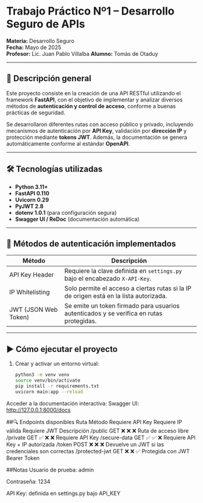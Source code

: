 # Trabajo Práctico Nº1 – Desarrollo Seguro de APIs

**Materia:** Desarrollo Seguro  
**Fecha:** Mayo de 2025  
**Profesor:** Lic. Juan Pablo Villalba
**Alumno:** Tomás de Otaduy

---

## 🧩 Descripción general

Este proyecto consiste en la creación de una API RESTful utilizando el framework **FastAPI**, con el objetivo de implementar y analizar diversos métodos de **autenticación y control de acceso**, conforme a buenas prácticas de seguridad.

Se desarrollaron diferentes rutas con acceso público y privado, incluyendo mecanismos de autenticación por **API Key**, validación por **dirección IP** y protección mediante **tokens JWT**. Además, la documentación se genera automáticamente conforme al estándar **OpenAPI**.

---

## 🛠️ Tecnologías utilizadas

- **Python 3.11+**
- **FastAPI 0.110**
- **Uvicorn 0.29**
- **PyJWT 2.8**
- **dotenv 1.0.1** (para configuración segura)
- **Swagger UI / ReDoc** (documentación automática)

---

## 🔐 Métodos de autenticación implementados

| Método            | Descripción                                                                 |
|------------------|------------------------------------------------------------------------------|
| API Key Header    | Requiere la clave definida en `settings.py` bajo el encabezado `X-API-Key`. |
| IP Whitelisting   | Solo permite el acceso a ciertas rutas si la IP de origen está en la lista autorizada. |
| JWT (JSON Web Token) | Se emite un token firmado para usuarios autenticados y se verifica en rutas protegidas. |

---

## ▶️ Cómo ejecutar el proyecto

1. Crear y activar un entorno virtual:
   ```bash
   python3 -m venv venv
   source venv/bin/activate
   pip install -r requirements.txt
   uvicorn main:app --reload

Acceder a la documentación interactiva:
Swagger UI: http://127.0.0.1:8000/docs

##🔍 Endpoints disponibles
Ruta	Método	Requiere API Key	Requiere IP válida	Requiere JWT	Descripción
/public	GET	❌	❌	❌	Ruta de acceso libre
/private	GET	✅	❌	❌	Requiere API Key
/secure-data	GET	✅	✅	❌	Requiere API Key + IP autorizada
/token	POST	❌	❌	❌	Devuelve un JWT si las credenciales son correctas
/protected-jwt	GET	❌	❌	✅	Protegida con JWT Bearer Token

##Notas
Usuario de prueba: admin

Contraseña: 1234

API Key: definida en settings.py bajo API_KEY

   
